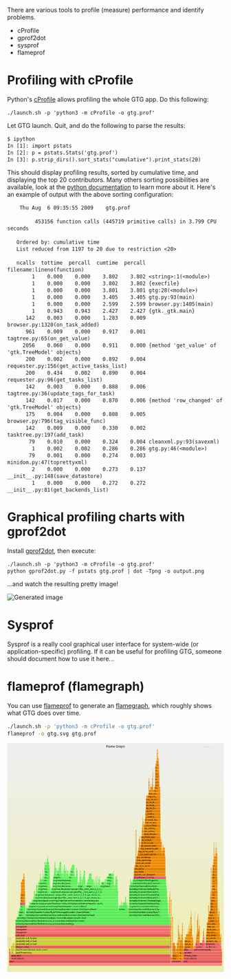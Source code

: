 There are various tools to profile (measure) performance and identify problems.

* cProfile
* gprof2dot
* sysprof
* flameprof

# Profiling with cProfile

Python's [cProfile](http://docs.python.org/library/profile.html) allows profiling the whole GTG app. Do this following:

    ./launch.sh -p 'python3 -m cProfile -o gtg.prof'

Let GTG launch. Quit, and do the following to parse the results:

    $ ipython
    In [1]: import pstats
    In [2]: p = pstats.Stats('gtg.prof')
    In [3]: p.strip_dirs().sort_stats("cumulative").print_stats(20)

This should display profiling results, sorted by cumulative time, and displaying the top 20 contributors. Many others sorting possibilities are available, look at the [python documentation](http://docs.python.org/library/profile.html) to learn more about it. Here's an example of output with the above sorting configuration:

```
    Thu Aug  6 09:35:55 2009    gtg.prof

         453156 function calls (445719 primitive calls) in 3.799 CPU seconds

   Ordered by: cumulative time
   List reduced from 1197 to 20 due to restriction <20>

   ncalls  tottime  percall  cumtime  percall filename:lineno(function)
        1    0.000    0.000    3.802    3.802 <string>:1(<module>)
        1    0.000    0.000    3.802    3.802 {execfile}
        1    0.000    0.000    3.801    3.801 gtg:28(<module>)
        1    0.000    0.000    3.405    3.405 gtg.py:93(main)
        1    0.000    0.000    2.599    2.599 browser.py:1405(main)
        1    0.943    0.943    2.427    2.427 {gtk._gtk.main}
      142    0.003    0.000    1.283    0.009 browser.py:1320(on_task_added)
      961    0.009    0.000    0.917    0.001 tagtree.py:65(on_get_value)
     2056    0.060    0.000    0.911    0.000 {method 'get_value' of 'gtk.TreeModel' objects}
      200    0.002    0.000    0.892    0.004 requester.py:156(get_active_tasks_list)
      200    0.434    0.002    0.890    0.004 requester.py:96(get_tasks_list)
      142    0.003    0.000    0.888    0.006 tagtree.py:36(update_tags_for_task)
      142    0.017    0.000    0.870    0.006 {method 'row_changed' of 'gtk.TreeModel' objects}
      175    0.004    0.000    0.808    0.005 browser.py:796(tag_visible_func)
      142    0.009    0.000    0.330    0.002 tasktree.py:197(add_task)
       79    0.010    0.000    0.324    0.004 cleanxml.py:93(savexml)
        1    0.002    0.002    0.286    0.286 gtg.py:46(<module>)
       79    0.001    0.000    0.274    0.003 minidom.py:47(toprettyxml)
        2    0.000    0.000    0.273    0.137 __init__.py:148(save_datastore)
        1    0.000    0.000    0.272    0.272 __init__.py:81(get_backends_list)
```

# Graphical profiling charts with gprof2dot

Install [gprof2dot](https://github.com/jrfonseca/gprof2dot), then execute:

    ./launch.sh -p 'python3 -m cProfile -o gtg.prof'
    python gprof2dot.py -f pstats gtg.prof | dot -Tpng -o output.png

...and watch the resulting pretty image!

![Generated image](https://wiki.gnome.org/Apps/GTG/development?action=AttachFile&do=get&target=profile.png)

# Sysprof

Sysprof is a really cool graphical user interface for system-wide (or application-specific) profiling.
If it can be useful for profiling GTG, someone should document how to use it here...

# flameprof (flamegraph)

You can use [flameprof](https://pypi.org/project/flameprof/) to generate
an [flamegraph](https://www.brendangregg.com/flamegraphs.html), which roughly
shows what GTG does over time.

```sh
./launch.sh -p 'python3 -m cProfile -o gtg.prof'
flameprof -o gtg.svg gtg.prof
```

![Generated image (not GTG)](https://raw.githubusercontent.com/brendangregg/FlameGraph/master/example-perf.svg)
